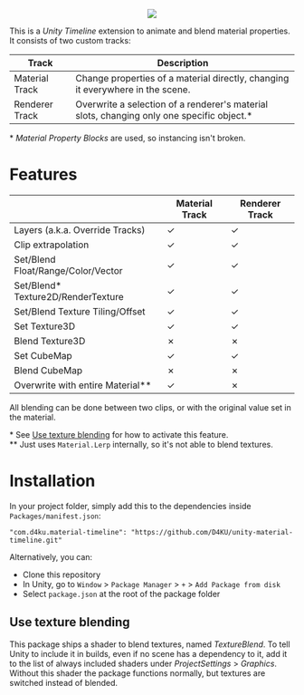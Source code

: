 <div align="center">

![](https://github.com/D4KU/unity-material-timeline/blob/master/Media%7E/MaterialTimeline.gif)

</div>

This is a *Unity Timeline* extension to animate and blend material properties.
It consists of two custom tracks:

| Track          | Description |
| -------------- | ----------- |
| Material Track | Change properties of a material directly, changing it everywhere in the scene.            |
| Renderer Track | Overwrite a selection of a renderer's material slots, changing only one specific object.* |

\* *Material Property Blocks* are used, so instancing isn't broken.

# Features

|                                    | Material Track | Renderer Track |
| ---------------------------------- | -------------- | -------------- |
| Layers (a.k.a. Override Tracks)    | &check;        | &check;        |
| Clip extrapolation                 | &check;        | &check;        |
| Set/Blend Float/Range/Color/Vector | &check;        | &check;        |
| Set/Blend* Texture2D/RenderTexture | &check;        | &check;        |
| Set/Blend Texture Tiling/Offset    | &check;        | &check;        |
| Set Texture3D                      | &check;        | &check;        |
| Blend Texture3D                    | &cross;        | &cross;        |
| Set CubeMap                        | &check;        | &check;        |
| Blend CubeMap                      | &cross;        | &cross;        |
| Overwrite with entire Material**   | &check;        | &cross;        |

All blending can be done between two clips, or with the original value set
in the material.

\* See [Use texture blending](#use-texture-blending) for how to activate this
feature.<br/>
\** Just uses `Material.Lerp` internally, so it's not able to blend textures.

# Installation

In your project folder, simply add this to the dependencies inside `Packages/manifest.json`:

`"com.d4ku.material-timeline": "https://github.com/D4KU/unity-material-timeline.git"`

Alternatively, you can:
* Clone this repository
* In Unity, go to `Window` > `Package Manager` > `+` > `Add Package from disk`
* Select `package.json` at the root of the package folder

## Use texture blending

This package ships a shader to blend textures, named *TextureBlend*. To tell
Unity to include it in builds, even if no scene has a dependency to it, add it
to the list of always included shaders under *ProjectSettings* > *Graphics*.
Without this shader the package functions normally, but textures are switched
instead of blended.
